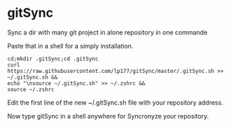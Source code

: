 gitSync
=======

Sync a dir with many git project in alone repository in one commande

Paste that in a shell for a simply installation.

```
cd;mkdir .gitSync;cd .gitSync
curl https://raw.githubusercontent.com/lp177/gitSync/master/.gitSync.sh >> ~/.gitSync.sh &&
echo "\nsource ~/.gitSync.sh" >> ~/.zshrc && 
source ~/.zshrc

```

Edit the first line of the new ~/.gitSync.sh file with your repository address.

Now type gitSync in a shell anywhere for Syncronyze your repository.
